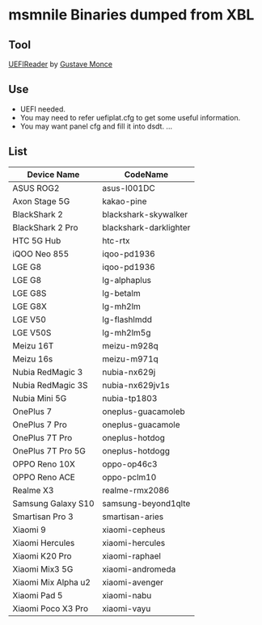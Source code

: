 # msmnile Binaries dumped from XBL

## Tool
[UEFIReader](https://github.com/WOA-Project/UEFIReader) by [Gustave Monce](https://github.com/gus33000)

## Use
  - UEFI needed.
  - You may need to refer uefiplat.cfg to get some useful information.
  - You may want panel cfg and fill it into dsdt.
  ...

## List
|Device Name         | CodeName               |
|--------------------|------------------------|
| ASUS ROG2          | asus-I001DC            |
| Axon Stage 5G      | kakao-pine             |
| BlackShark 2       | blackshark-skywalker   |
| BlackShark 2 Pro   | blackshark-darklighter |
| HTC 5G Hub         | htc-rtx                |
| iQOO Neo 855       | iqoo-pd1936            |
| LGE G8             | iqoo-pd1936            |
| LGE G8             | lg-alphaplus           |
| LGE G8S            | lg-betalm              |
| LGE G8X            | lg-mh2lm               |
| LGE V50            | lg-flashlmdd           |
| LGE V50S           | lg-mh2lm5g             |
| Meizu 16T          | meizu-m928q            |
| Meizu 16s          | meizu-m971q            |
| Nubia RedMagic 3   | nubia-nx629j           |
| Nubia RedMagic 3S  | nubia-nx629jv1s        |
| Nubia Mini 5G      | nubia-tp1803           |
| OnePlus 7          | oneplus-guacamoleb     |
| OnePlus 7 Pro      | oneplus-guacamole      |
| OnePlus 7T Pro     | oneplus-hotdog         |
| OnePlus 7T Pro 5G  | oneplus-hotdogg        |
| OPPO Reno 10X      | oppo-op46c3            |
| OPPO Reno ACE      | oppo-pclm10            |
| Realme X3          | realme-rmx2086         |
| Samsung Galaxy S10 | samsung-beyond1qlte    |
| Smartisan Pro 3    | smartisan-aries        |
| Xiaomi 9           | xiaomi-cepheus         |
| Xiaomi Hercules    | xiaomi-hercules        |
| Xiaomi K20 Pro     | xiaomi-raphael         |
| Xiaomi Mix3 5G     | xiaomi-andromeda       |
| Xiaomi Mix Alpha u2| xiaomi-avenger         |
| Xiaomi Pad 5       | xiaomi-nabu            |
| Xiaomi Poco X3 Pro | xiaomi-vayu            |